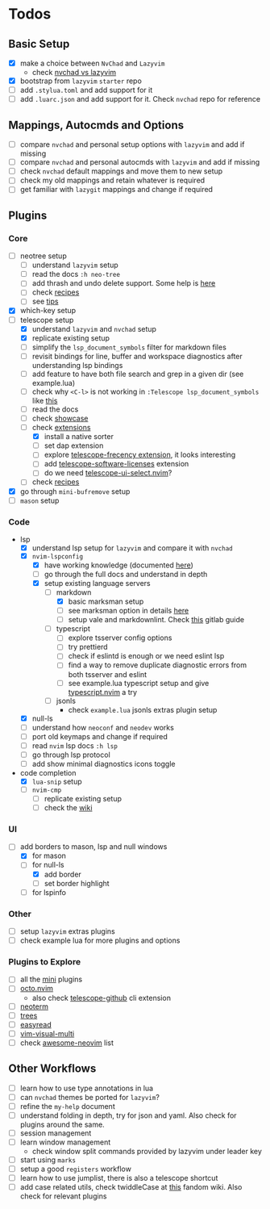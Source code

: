 # Todos

## Basic Setup

- [x] make a choice between `NvChad` and `Lazyvim`
  - check [nvchad vs lazyvim](./nvchad-vs-lazyvim.md)
- [x] bootstrap from `lazyvim` `starter` repo
- [ ] add `.stylua.toml` and add support for it
- [ ] add `.luarc.json` and add support for it. Check `nvchad` repo for reference

## Mappings, Autocmds and Options

- [ ] compare `nvchad` and personal setup options with `lazyvim` and add if missing
- [ ] compare `nvchad` and personal autocmds with `lazyvim` and add if missing
- [ ] check `nvchad` default mappings and move them to new setup
- [ ] check my old mappings and retain whatever is required
- [ ] get familiar with `lazygit` mappings and change if required

## Plugins

### Core

- [ ] neotree setup
  - [ ] understand `lazyvim` setup
  - [ ] read the docs `:h neo-tree`
  - [ ] add thrash and undo delete support. Some help is
        [here](https://github.com/nvim-neo-tree/neo-tree.nvim/issues/202)
  - [ ] check [recipes](https://github.com/nvim-neo-tree/neo-tree.nvim/wiki/Recipes)
  - [ ] see [tips](https://github.com/nvim-neo-tree/neo-tree.nvim/wiki/Tips)
- [x] which-key setup
- [ ] telescope setup
  - [x] understand `lazyvim` and `nvchad` setup
  - [x] replicate existing setup
  - [ ] simplify the `lsp_document_symbols` filter for markdown files
  - [ ] revisit bindings for line, buffer and workspace diagnostics after understanding lsp bindings
  - [ ] add feature to have both file search and grep in a given dir (see example.lua)
  - [ ] check why `<C-l>` is not working in `:Telescope lsp_document_symbols` like
        [this](https://user-images.githubusercontent.com/39233597/110256294-57385c00-7f98-11eb-86e9-9f647bb2a659.mp4)
  - [ ] read the docs
  - [ ] check [showcase](https://github.com/nvim-telescope/telescope.nvim/wiki/Showcase)
  - [ ] check [extensions](https://github.com/nvim-telescope/telescope.nvim/wiki/Extensions)
    - [x] install a native sorter
    - [ ] set dap extension
    - [ ] explore [telescope-frecency extension](https://github.com/nvim-telescope/telescope-frecency.nvim), it looks
          interesting
    - [ ] add [telescope-software-licenses](https://github.com/chip/telescope-software-licenses.nvim) extension
    - [ ] do we need [telescope-ui-select.nvim](https://github.com/nvim-telescope/telescope-ui-select.nvim)?
  - [ ] check [recipes](https://github.com/nvim-telescope/telescope.nvim/wiki/Configuration-Recipes)
- [x] go through `mini-bufremove` setup
- [ ] `mason` setup

### Code

- lsp
  - [x] understand lsp setup for `lazyvim` and compare it with `nvchad`
  - [x] `nvim-lspconfig`
    - [x] have working knowledge (documented [here](./plugins/nvim-lspconfig.md))
    - [ ] go through the full docs and understand in depth
    - [x] setup existing language servers
      - [ ] markdown
        - [x] basic marksman setup
        - [ ] see marksman option in details [here](https://github.com/artempyanykh/marksman)
        - [ ] setup vale and markdownlint. Check
              [this](https://docs.gitlab.com/ee/development/documentation/testing.html#vale) gitlab guide
      - [ ] typescript
        - [ ] explore tsserver config options
        - [ ] try prettierd
        - [ ] check if eslintd is enough or we need eslint lsp
        - [ ] find a way to remove duplicate diagnostic errors from both tsserver and eslint
        - [ ] see example.lua typescript setup and give
              [typescript.nvim](https://github.com/jose-elias-alvarez/typescript.nvim) a try
      - [ ] jsonls
        - check `example.lua` jsonls extras plugin setup
  - [x] null-ls
  - [ ] understand how `neoconf` and `neodev` works
  - [ ] port old keymaps and change if required
  - [ ] read `nvim` lsp docs `:h lsp`
  - [ ] go through lsp protocol
  - [ ] add show minimal diagnostics icons toggle
- code completion
  - [x] `lua-snip` setup
  - [ ] `nvim-cmp`
    - [ ] replicate existing setup
    - [ ] check the [wiki](https://github.com/hrsh7th/nvim-cmp/wiki)

### UI

- [ ] add borders to mason, lsp and null windows
  - [x] for mason
  - [ ] for null-ls
    - [x] add border
    - [ ] set border highlight
  - [ ] for lspinfo

### Other

- [ ] setup `lazyvim` extras plugins
- [ ] check example lua for more plugins and options

### Plugins to Explore

- [ ] all the [mini](https://github.com/echasnovski/mini.nvim) plugins
- [ ] [octo.nvim](https://github.com/pwntester/octo.nvim)
  - also check [telescope-github](https://github.com/nvim-telescope/telescope-github.nvim) cli extension
- [ ] [neoterm](https://github.com/kassio/neoterm)
- [ ] [trees](https://github.com/Wansmer/treesj)
- [ ] [easyread](https://github.com/JellyApple102/easyread.nvim)
- [ ] [vim-visual-multi](https://github.com/mg979/vim-visual-multi)
- [ ] check [awesome-neovim](https://github.com/rockerBOO/awesome-neovim) list

## Other Workflows

- [ ] learn how to use type annotations in lua
- [ ] can `nvchad` themes be ported for `lazyvim`?
- [ ] refine the `my-help` document
- [ ] understand folding in depth, try for json and yaml. Also check for plugins around the same.
- [ ] session management
- [ ] learn window management
  - check window split commands provided by lazyvim under leader key
- [ ] start using `marks`
- [ ] setup a good `registers` workflow
- [ ] learn how to use jumplist, there is also a telescope shortcut
- [ ] add case related utils, check twiddleCase at [this](https://vim.fandom.com/wiki/Switching_case_of_characters)
      fandom wiki. Also check for relevant plugins
